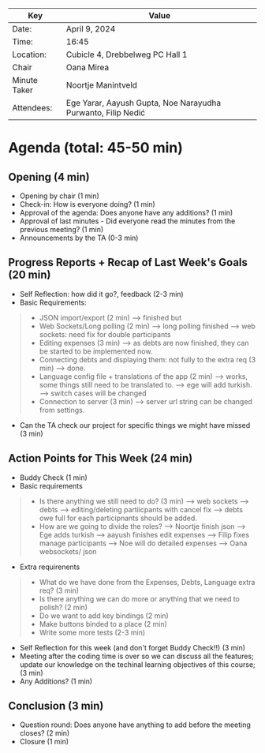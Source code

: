 | Key          | Value                                                   |
|--------------|---------------------------------------------------------|
| Date:        | April 9, 2024                                          |
| Time:        | 16:45                                                   |
| Location:    | Cubicle 4, Drebbelweg PC Hall 1                         |
| Chair        | Oana Mirea                                  |
| Minute Taker | Noortje Manintveld |
| Attendees:   | Ege Yarar, Aayush Gupta, Noe Narayudha Purwanto, Filip Nedić |
# Agenda (total: 45-50 min)
## Opening (4 min)
- Opening by chair (1 min)
- Check-in: How is everyone doing? (1 min)
- Approval of the agenda: Does anyone have any additions? (1 min)
- Approval of last minutes - Did everyone read the minutes from the previous meeting? (1 min)
- Announcements by the TA (0-3 min)
## Progress Reports + Recap of Last Week's Goals (20 min)
- Self Reflection: how did it go?, feedback (2-3 min)
- Basic Requirements:
> - JSON import/export (2 min)
--> finished but 
> - Web Sockets/Long polling (2 min)
--> long polling finished
--> web sockets: need fix for double participants
> - Editing expenses (3 min)
--> as debts are now finished, they can be started to be implemented now. 
> - Connecting debts and displaying them: not fully to the extra req (3 min)
--> done.
> - Language config file + translations of the app (2 min)
--> works, some things still need to be translated to.
--> ege will add turkish. 
--> switch cases will be changed
> - Connection to server (3 min)
--> server url string can be changed from settings.  
- Can the TA check our project for specific things we might have missed (3 min)
## Action Points for This Week (24 min)
- Buddy Check (1 min)
- Basic requirements
> - Is there anything we still need to do? (3 min)
--> web sockets
--> debts
--> editing/deleting partiicpants with cancel fix
--> debts owe full for each participnants should be added. 
> - How are we going to divide the roles?
--> Noortje finish json
--> Ege adds turkish
--> aayush finishes edit expenses
--> Filip fixes manage participants
--> Noe will do detailed expenses
--> Oana websockets/ json
- Extra requirenents
> - What do we have done from the Expenses, Debts, Language extra req? (3 min)
> - Is there anything we can do more or anything that we need to polish? (2 min)
> - Do we want to add key bindings (2 min)
> - Make buttons binded to a place (2 min)
> - Write some more tests (2-3 min)
- Self Reflection for this week (and don't forget Buddy Check!!) (3 min)
- Meeting after the coding time is over so we can discuss all the features; update our knowledge on the techinal learning objectives of this course; (3 min)
- Any Additions? (1 min)
## Conclusion (3 min)
- Question round: Does anyone have anything to add before the meeting closes? (2 min)
- Closure (1 min)